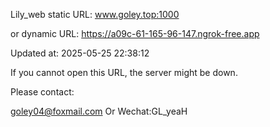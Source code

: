 Lily_web static URL: www.goley.top:1000

or dynamic URL: https://a09c-61-165-96-147.ngrok-free.app

Updated at: 2025-05-25 22:38:12

If you cannot open this URL, the server might be down.

Please contact: 

goley04@foxmail.com Or Wechat:GL_yeaH